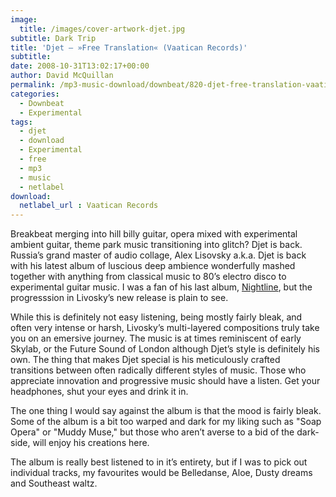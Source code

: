 ```yaml
---
image:
  title: /images/cover-artwork-djet.jpg
subtitle: Dark Trip
title: 'Djet – »Free Translation« (Vaatican Records)'
subtitle: 
date: 2008-10-31T13:02:17+00:00
author: David McQuillan
permalink: /mp3-music-download/downbeat/820-djet-free-translation-vaatican-records
categories:
  - Downbeat
  - Experimental
tags:
  - djet
  - download
  - Experimental
  - free
  - mp3
  - music
  - netlabel
download:
  netlabel_url : Vaatican Records
---
```

Breakbeat merging into hill billy guitar, opera mixed with experimental ambient guitar, theme park music transitioning into glitch? Djet is back. Russia’s grand master of audio collage, Alex Lisovsky a.k.a. Djet is back with his latest album of luscious deep ambience wonderfully mashed together with anything from classical music to 80’s electro disco to experimental guitar music. I was a fan of his last album, <a href="../mp3-music-download/downbeat/501-djet-nightline-picomedia">Nightline</a>, but the progresssion in Livosky’s new release is plain to see.

While this is definitely not easy listening, being mostly fairly bleak, and often very intense or harsh, Livosky’s multi-layered compositions truly take you on an emersive journey. The music is at times reminiscent of early Skylab, or the Future Sound of London although Djet’s style is definitely his own. The thing that makes Djet special is his meticulously crafted transitions between often radically different styles of music. Those who appreciate innovation and progressive music should have a listen. Get your headphones, shut your eyes and drink it in.

The one thing I would say against the album is that the mood is fairly bleak. Some of the album is a bit too warped and dark for my liking such as "Soap Opera" or "Muddy Muse," but those who aren’t averse to a bid of the dark-side, will enjoy his creations here.

The album is really best listened to in it’s entirety, but if I was to pick out individual tracks, my favourites would be Belledanse, Aloe, Dusty dreams and Southeast waltz.
